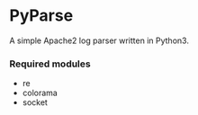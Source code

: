 # PyParse

A simple Apache2 log parser written in Python3.

### Required modules
* re
* colorama
* socket

